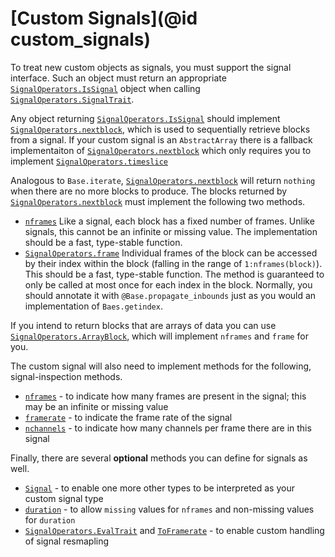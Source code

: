 # [Custom Signals](@id custom_signals)

To treat new custom objects as signals, you must support the signal
interface. Such an object must return an appropriate
[`SignalOperators.IsSignal`](@ref) object when calling
[`SignalOperators.SignalTrait`](@ref).

Any object returning [`SignalOperators.IsSignal`](@ref) should implement
[`SignalOperators.nextblock`](@ref), which is used to sequentially retrieve
blocks from a signal. If your custom signal is an `AbstractArray` there is a
fallback implementaiton of [`SignalOperators.nextblock`](@ref) which only
requires you to implement [`SignalOperators.timeslice`](@ref)

Analogous to `Base.iterate`, [`SignalOperators.nextblock`](@ref) will return
`nothing` when there are no more blocks to produce. The blocks returned by
[`SignalOperators.nextblock`](@ref) must implement the following two methods.

* [`nframes`](@ref) Like a signal, each block has a fixed number of frames. Unlike signals, this cannot be an infinite or missing value. The implementation should be a fast, type-stable function.
* [`SignalOperators.frame`](@ref) Individual frames of the block can be accessed by their index within the block (falling in the range of `1:nframes(block)`). This should be a fast, type-stable function. The method is guaranteed to only be called at most once for each index in the block. Normally, you should annotate it with `@Base.propagate_inbounds` just as you would an implementation of `Baes.getindex`.

If you intend to return blocks that are arrays of data you can use [`SignalOperators.ArrayBlock`](@ref), which will implement `nframes` and `frame` for you.

The custom signal will also need to implement methods for the following, signal-inspection methods.

* [`nframes`](@ref) - to indicate how many frames are present in the signal; this may be an infinite or missing value
* [`framerate`](@ref) - to indicate the frame rate of the signal
* [`nchannels`](@ref) - to indicate how many channels per frame there are in this signal

Finally, there are several **optional** methods you can define for signals as
well.

* [`Signal`](@ref) - to enable one more other types to be interpreted as your custom signal type
* [`duration`](@ref) - to allow `missing` values for `nframes` and non-missing values for `duration`
* [`SignalOperators.EvalTrait`](@ref) and [`ToFramerate`](@ref) - to enable custom handling of signal resmapling